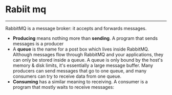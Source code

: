 # Rabiit mq
*** 

RabbitMQ is a message broker: it accepts and forwards messages.

* **Producing** means nothing more than **sending**. A program that sends messages is a producer
* A **queue** is the name for a post box which lives inside RabbitMQ. Although messages flow through RabbitMQ and your applications, they can only be stored inside a queue. A queue is only bound by the host's memory & disk limits, it's essentially a large message buffer. Many producers can send messages that go to one queue, and many consumers can try to receive data from one queue. 
* **Consuming** has a similar meaning to receiving. A consumer is a program that mostly waits to receive messages:

